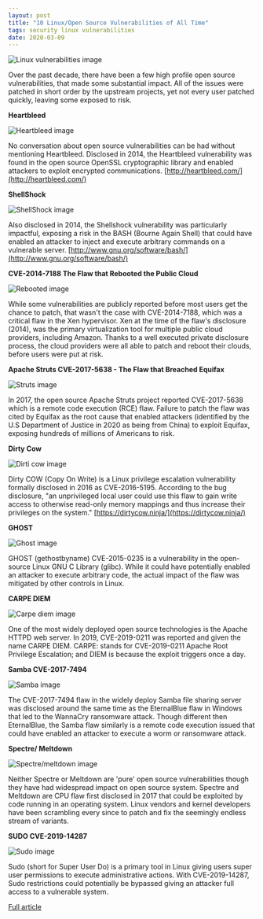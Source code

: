 ```yaml
---
layout: post
title: "10 Linux/Open Source Vulnerabilities of All Time"
tags: security linux vulnerabilities
date: 2020-03-09
---
```


![Linux vulnerabilities image](https://www.datamation.com/imagesvr_ce/4182/10LinuxOpenSourceVulnerabilities_0.jpg)

Over the past decade, there have been a few high profile open source vulnerabilities, that made some 
substantial impact. All of the issues were patched in short order by the upstream projects, yet not 
every user patched quickly, leaving some exposed to risk.

**Heartbleed**

![Heartbleed image](https://www.datamation.com/imagesvr_ce/4466/10LinuxOpenSourceVulnerabilities_1.jpg)

No conversation about open source vulnerabilities can be had without mentioning Heartbleed. Disclosed 
in 2014, the Heartbleed vulnerability was found in the open source OpenSSL cryptographic library and 
enabled attackers to exploit encrypted communications. 
[http://heartbleed.com/](http://heartbleed.com/)

**ShellShock**

![ShellShock image](https://www.datamation.com/imagesvr_ce/5367/10LinuxOpenSourceVulnerabilities_2.jpg)

Also disclosed in 2014, the Shellshock vulnerability was particularly impactful, exposing a risk in 
the BASH (Bourne Again Shell) that could have enabled an attacker to inject and execute arbitrary 
commands on a vulnerable server. 
[http://www.gnu.org/software/bash/](http://www.gnu.org/software/bash/)

**CVE-2014-7188 The Flaw that Rebooted the Public Cloud**

![Rebooted image](https://www.datamation.com/imagesvr_ce/8180/10LinuxOpenSourceVulnerabilities_3.jpg)

While some vulnerabilities are publicly reported before most users get the chance to patch, that 
wasn't the case with CVE-2014-7188, which was a critical flaw in the Xen hypervisor. Xen at the 
time of the flaw's disclosure (2014), was the primary virtualization tool for multiple public 
cloud providers, including Amazon. Thanks to a well executed private disclosure process, the cloud 
providers were all able to patch and reboot their clouds, before users were put at risk.

**Apache Struts CVE-2017-5638 - The Flaw that Breached Equifax**

![Struts image](https://www.datamation.com/imagesvr_ce/2720/10LinuxOpenSourceVulnerabilities_4.jpg)

In 2017, the open source Apache Struts project reported CVE-2017-5638 which is a remote code 
execution (RCE) flaw. Failure to patch the flaw was cited by Equifax as the root cause that 
enabled attackers (identified by the U.S Department of Justice in 2020 as being from China) to 
exploit Equifax, exposing hundreds of millions of Americans to risk.

**Dirty Cow**

![Dirti cow image](https://www.datamation.com/imagesvr_ce/9507/10LinuxOpenSourceVulnerabilities_5.jpg)

Dirty COW (Copy On Write) is a Linux privilege escalation vulnerability formally disclosed in 2016 as 
CVE-2016-5195. According to the bug disclosure, "an unprivileged local user could use this flaw to gain 
write access to otherwise read-only memory mappings and thus increase their privileges on the system." 
[https://dirtycow.ninja/](https://dirtycow.ninja/)

**GHOST**

![Ghost image](https://www.datamation.com/imagesvr_ce/2521/10LinuxOpenSourceVulnerabilities_6.jpg)

GHOST (gethostbyname) CVE-2015-0235 is a vulnerability in the open-source Linux GNU C Library (glibc). 
While it could have potentially enabled an attacker to execute arbitrary code, the actual impact of the 
flaw was mitigated by other controls in Linux.

**CARPE DIEM**

![Carpe diem image](https://www.datamation.com/imagesvr_ce/3247/10LinuxOpenSourceVulnerabilities_7.jpg)

One of the most widely deployed open source technologies is the Apache HTTPD web server. In 2019, 
CVE-2019-0211 was reported and given the name CARPE DIEM. CARPE: stands for CVE-2019-0211 Apache Root 
Privilege Escalation; and DIEM is because the exploit triggers once a day.

**Samba CVE-2017-7494**

![Samba image](https://www.datamation.com/imagesvr_ce/8006/10LinuxOpenSourceVulnerabilities_8.jpg)

The CVE-2017-7494 flaw in the widely deploy Samba file sharing server was disclosed around the same 
time as the EternalBlue flaw in Windows that led to the WannaCry ransomware attack. Though different 
then EternalBlue, the Samba flaw similarly is a remote code execution issued that could have enabled 
an attacker to execute a worm or ransomware attack.

**Spectre/ Meltdown**

![Spectre/meltdown image](https://www.datamation.com/imagesvr_ce/8181/10LinuxOpenSourceVulnerabilities_9.jpg)

Neither Spectre or Meltdown are 'pure' open source vulnerabilities though they have had widespread 
impact on open source system. Spectre and Meltdown are CPU flaw first disclosed in 2017 that could 
be exploited by code running in an operating system. Linux vendors and kernel developers have been 
scrambling every since to patch and fix the seemingly endless stream of variants.

**SUDO CVE-2019-14287**

![Sudo image](https://www.datamation.com/imagesvr_ce/8994/10LinuxOpenSourceVulnerabilities_10.jpg)

Sudo (short for Super User Do) is a primary tool in Linux giving users super user permissions to execute 
administrative actions. With CVE-2019-14287, Sudo restrictions could potentially be bypassed giving an 
attacker full access to a vulnerable system.

[Full article](https://www.datamation.com/applications/slideshows/10-linuxopen-source-vulnerabilities-of-all-time.html)
